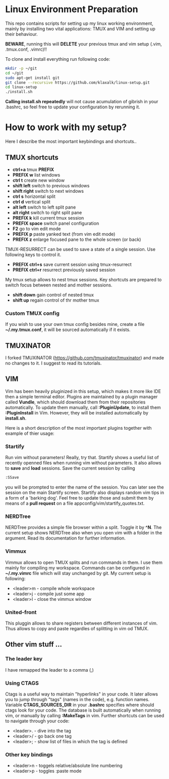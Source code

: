 # Linux Environment Preparation

This repo contains scripts for setting up my linux working environment, mainly by
installing two vital applications: TMUX and VIM and setting up their behaviour.

**BEWARE**, running this will **DELETE** your previous tmux and vim setup (.vim, .tmux.conf, .vimrc)!!

To clone and install everything run following code:

```bash
mkdir -p ~/git
cd ~/git
sudo apt-get install git
git clone --recursive https://github.com/klaxalk/linux-setup.git
cd linux-setup
./install.sh
```

**Calling install.sh repeatedly** will not cause acumulation of gibrish in your .bashrc, so feel free to update your configuration by rerunning it.

# How to work with my setup?

Here I describe the most important keybindings and shortcuts..

## TMUX shortcuts

- **ctrl+a** tmux **__PREFIX__**
- **__PREFIX__ w** list windows
- **ctrl t** create new window
- **shift left** switch to previous windows
- **shift right** switch to next windows
- **ctrl s** horizontal split
- **ctrl d** vertical split
- **alt left** switch to left split pane
- **alt right** switch to right split pane
- **__PREFIX__ k** kill current tmux session
- **__PREFIX__ space** switch panel configuration
- **F2** go to vim edit mode
- **__PREFIX__ p** paste yanked text (from vim edit mode) 
- **__PREFIX__ z** enlarge focused pane to the whole screen (or back)

TMUX-RESURRECT can be used to save a state of a single session. Use following keys to control it.

- **__PREFIX__ ctrl+s** save current session using tmux-resurrect
- **__PREFIX__ ctrl+r** resurrect previously saved session

My tmux setup allows to nest tmux sessions. Key shortcuts are prepared to switch focus between nested and mother sessions.

- **shift down** gain control of nested tmux
- **shift up** regain control of thr mother tmux

### Custom TMUX config

If you wish to use your own tmux config besides mine, create a file **~/.my.tmux.conf**, it will be sourced automatically if it exists.

## TMUXINATOR

I forked TMUXINATOR (https://github.com/tmuxinator/tmuxinator) and made no changes to it. I suggest to read its tutorials.

## VIM

Vim has been heavily pluginized in this setup, which makes it more like IDE then a simple terminal editor. Plugins are maintained by a plugin manager called **Vundle**, which should download them from their repositories automatically.
To update them manually, call **:PluginUpdate**, to install them **:PluginInstall** in Vim. However, they will be installed automatically by **install.sh**.

Here is a short description of the most important plugins together with example of thier usage:

### Startify

Run vim without parameters! Really, try that. Startify shows a useful list of recently openned files when running vim without parameters. It also allows to **save** and **load** sessions. Save the current session by calling
```bash
:SSave
```
you will be prompted to enter the name of the session. You can later see the session on the main Startify screen. Startify also displays random vim tips in a form of a 'barking dog'. Feel free to update those and submit them by means of a **pull request** on a file appconfig/vim/startify_quotes.txt.

### NERDTree

NERDTree provides a simple file browser within a split. Toggle it by **^N**. The current setup shows NERDTree also when you open vim with a folder in the argument. Read its documentation for further information.

### Vimmux

Vimmux allows to open TMUX splits and run commands in them. I use them mainly for compiling
my workspace. Commands can be configured in **~/.my.vimrc** file which will stay unchanged
by git. My current setup is following:

- \<leader\>m - compile whole workspace
- \<leader\>j - compile just some app
- \<leader\>l - close the vimmux window

### United-front

This pluggin allows to share registers between different instances of vim. Thus allows to copy and paste regardles of splitting in vim od TMUX.

## Other vim stuff ...

### The leader key

I have remapped the leader to a comma (,)

### Using CTAGS

Ctags is a useful way to maintain "hyperlinks" in your code. It later allows you to jump through "tags" (names in the code), e.g. function names. Variable **CTAGS_SOURCES_DIR** in your **.bashrc** specifies where should ctags look for your code. The database is built automatically when running vim, or manually by calling **:MakeTags** in vim. Further shortcuts can be used to navigate through your code:

- \<leader\>. - dive into the tag
- \<leader\>/ - go back one tag
- \<leader\>; - show list of files in which the tag is defined

### Other key bindings

- \<leader\>n - toggels relative/absolute line numbering
- \<leader\>p - toggles :paste mode
